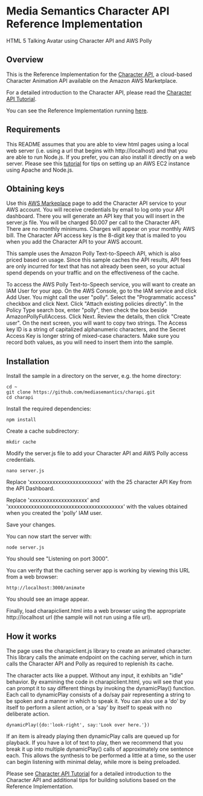 # Media Semantics Character API Reference Implementation
HTML 5 Talking Avatar using Character API and AWS Polly

## Overview
This is the Reference Implementation for the [Character API](https://aws.amazon.com/marketplace/pp/B06ZY1VBFZ), a cloud-based Character Animation API available on the Amazon AWS Marketplace.

For a detailed introduction to the Character API, please read the [Character API Tutorial](https://www.mediasemantics.com/apitutorial.html). 

You can see the Reference Implementation running [here](https://mediasemantics.com/charapiclient.html). 

## Requirements
This README assumes that you are able to view html pages using a local web server (i.e. using a url that begins with http://localhost) and that you are able to run Node.js. 
If you prefer, you can also install it directly on a web server. Please see this [tutorial](https://www.mediasemantics.com/apitutorial2.html) for tips on
setting up an AWS EC2 instance using Apache and Node.js.

## Obtaining keys
Use this [AWS Markeplace](https://aws.amazon.com/marketplace/pp/B06ZY1VBFZ) page to add the
Character API service to your AWS account. You will receive credentials by email to log onto your API dashboard. There you will generate an API key that you will insert in the server.js file. You will be charged $0.007 per call to the Character API. There are no monthly minimums. 
Charges will appear on your monthly AWS bill. The Character API access key is the 8-digit key that is mailed to you when you add the Character API to your AWS account. 

This sample uses the Amazon Polly Text-to-Speech API, which is also priced based on usage. 
Since this sample caches the API results, API fees are only incurred for text that has not already been seen, so your actual spend depends on your traffic and on the effectiveness of the cache.

To access the AWS Polly Text-to-Speech service, you will want to create an IAM User for your app. On the AWS Console, go to the IAM service and click Add User. You might call the user "polly".
Select the "Programmatic access" checkbox and click Next. Click "Attach existing policies directly". In the Policy Type search box, enter "polly", then check the box beside AmazonPollyFullAccess. Click Next.
Review the details, then click "Create user". On the next screen, you will want to copy two strings. The Access key ID is a string of capitalized alphanumeric characters, and the Secret Access Key is longer string
of mixed-case characters. Make sure you record both values, as you will need to insert them into the sample.

## Installation
Install the sample in a directory on the server, e.g. the home directory:
```
cd ~  
git clone https://github.com/mediasemantics/charapi.git  
cd charapi
```

Install the required dependencies:
```
npm install
```

Create a cache subdirectory:
```
mkdir cache
```

Modify the server.js file to add your Character API and AWS Polly access credentials.
```
nano server.js
```
Replace 'xxxxxxxxxxxxxxxxxxxxxxxxx' with the 25 character API Key from the API Dashboard.

Replace 'xxxxxxxxxxxxxxxxxxxx' and 'xxxxxxxxxxxxxxxxxxxxxxxxxxxxxxxxxxxxxxxx' with the values obtained when you created the 'polly' IAM user.

Save your changes.

You can now start the server with:
```
node server.js
```
You should see "Listening on port 3000".

You can verify that the caching server app is working by viewing this URL from a web browser:
```
http://localhost:3000/animate
```
You should see an image appear.

Finally, load charapiclient.html into a web browser using the appropriate http://localhost url (the sample will not run using a file url).

## How it works

The page uses the charapiclient.js library to create an animated character. This library calls the animate endpoint on the caching server,
which in turn calls the Character API and Polly as required to replenish its cache.

The character acts like a puppet. Without any input, it exhibits an "idle" behavior. 
By examining the code in charapiclient.html, you will see that you can prompt it to say different things by invoking the dynamicPlay() function.
Each call to dynamicPlay consists of a do/say pair representing a string to be spoken and a manner in which to speak it. You can also use 
a 'do' by itself to perform a silent action, or a 'say' by itself to speak with no deliberate action.

```
dynamicPlay({do:'look-right', say:'Look over here.'})
```

If an item is already playing then dynamicPlay calls are queued up for playback. If you have a lot of text to play, then we recommend that you break it up into multiple 
dynamicPlay() calls of approximately one sentence each. This allows the synthesis to be performed a little at a time, so the user can 
begin listening with minimal delay, while more is being preloaded.

Please see [Character API Tutorial](https://www.mediasemantics.com/apitutorial.html) for a detailed introduction to the Character API and additional tips 
for building solutions based on the Reference Implementation.




